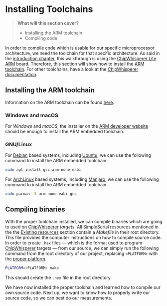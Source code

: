 # Installing Toolchains

> **What will this section cover?**
>
> * Installing the ARM toolchain
> * Compiling code

In order to compile code which is usable for our specific microprocessor
architecture, we need the toolchain for that specific architecture. As said in
the [introduction chapter](../intro.md), this walkthrough is using the
[ChipWhisperer Lite ARM][CW LITE ARM] board. Therefore, this section will show
how to install the [ARM toolchain]. For other toolchains, have a look at the
[ChipWhisperer
documentation](https://chipwhisperer.readthedocs.io/en/latest/prerequisites.html#compilers).

## Installing the ARM toolchain

Information on the ARM toolchain can be found
[here](https://developer.arm.com/tools-and-software/open-source-software/developer-tools/gnu-toolchain/gnu-rm/downloads).

### Windows and macOS

For *Windows* and *macOS*, the installer on the [ARM developer
website](https://developer.arm.com/tools-and-software/open-source-software/developer-tools/gnu-toolchain/gnu-rm/downloads)
should be enough to install the ARM embedded toolchain.

### GNU/Linux

For [Debian] based systems, including [Ubuntu], we can use the following command
to install the ARM embedded toolchain.

```bash
sudo apt install gcc-arm-none-eabi
```

For [ArchLinux] based systems, including [Manjaro], we can use the following
command to install the ARM embedded toolchain.

```bash
sudo pacman -S arm-none-eabi-gcc
```

## Compiling binaries

With the proper toolchain installed, we can compile binaries which are going to
used on [ChipWhisperer] *targets*. All SimpleSerial resources mentioned in the
the [Existing resources](./resources.md) section contain a *Makefile* in their
root directory. This file provides the computer instructions on how to compile
source code. In order to create `.hex` files &mdash; which is the format used to
program [ChipWhisperer] targets &mdash; from our source, we can simply run the
following command from the root directory of our project, replacing `<PLATFORM>`
with the [proper
platform](https://raw.githubusercontent.com/coastalwhite/simpleserial-c-template/main/PLATFORMS.md).

```bash
PLATFORM=<PLATFORM> make
```

This should create the `.hex` file in the root directory.

We have now installed the proper toolchain and learned how to compile our own
source code. Next up, we want to know how to properly write our source code, so
we can best do our measurements.

[Python]: https://en.wikipedia.org/wiki/Python_(programming_language)
[C]: https://en.wikipedia.org/wiki/Python_(programming_language)
[RSA]: https://en.wikipedia.org/wiki/RSA_(cryptosystem)
[Power analysis]: https://en.wikipedia.org/wiki/Power_analysis
[ChipWhisperer]: https://github.com/newaetech/chipwhisperer
[Side-Channel analysis]: https://en.wikipedia.org/wiki/Side-channel_attack
[TQDM]: https://github.com/tqdm/tqdm
[NumPy]: https://numpy.org/
[Ubuntu]: https://en.wikipedia.org/wiki/Ubuntu
[Debian]: https://en.wikipedia.org/wiki/Debian
[ArchLinux]: https://en.wikipedia.org/wiki/Arch_Linux
[Manjaro]: https://en.wikipedia.org/wiki/Manjaro
[matplotlib]: https://matplotlib.org/
[pip]: https://pypi.org/project/pip/
[make]: https://en.wikipedia.org/wiki/Make_(software)
[libusb]: https://en.wikipedia.org/wiki/Libusb
[SimpleSerial C Template]: https://github.com/coastalwhite/simpleserial-c-template
[SimpleSerial]: https://chipwhisperer.readthedocs.io/en/latest/simpleserial.html
[CW Lite ARM]: https://www.newae.com/products/NAE-CWLITE-ARM
[ARM toolchain]: https://developer.arm.com/tools-and-software/open-source-software/developer-tools/gnu-toolchain/gnu-rm/downloads
